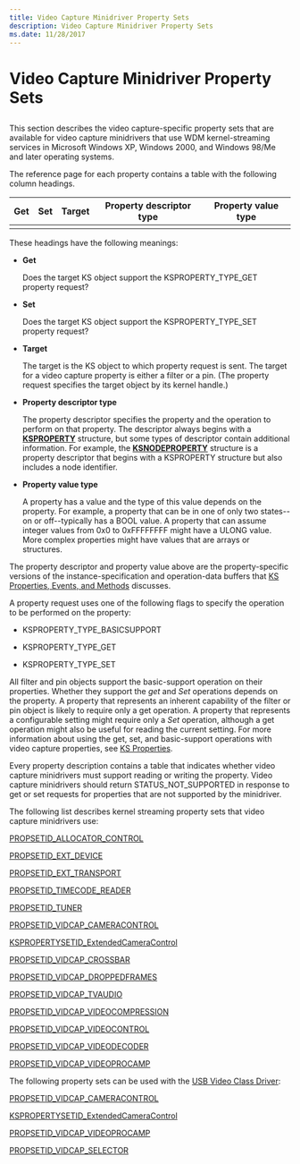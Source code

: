 ```yaml
---
title: Video Capture Minidriver Property Sets
description: Video Capture Minidriver Property Sets
ms.date: 11/28/2017
---
```


# Video Capture Minidriver Property Sets


## <span id="ddk_video_capture_minidriver_property_sets_ks"></span><span id="DDK_VIDEO_CAPTURE_MINIDRIVER_PROPERTY_SETS_KS"></span>


This section describes the video capture-specific property sets that are available for video capture minidrivers that use WDM kernel-streaming services in Microsoft Windows XP, Windows 2000, and Windows 98/Me and later operating systems.

The reference page for each property contains a table with the following column headings.


| Get | Set | Target | Property descriptor type | Property value type |
|-----|-----|--------|--------------------------|---------------------|
|     |     |        |                          |                     |

These headings have the following meanings:

-   **Get**

    Does the target KS object support the KSPROPERTY\_TYPE\_GET property request?

-   **Set**

    Does the target KS object support the KSPROPERTY\_TYPE\_SET property request?

-   **Target**

    The target is the KS object to which property request is sent. The target for a video capture property is either a filter or a pin. (The property request specifies the target object by its kernel handle.)

-   **Property descriptor type**

    The property descriptor specifies the property and the operation to perform on that property. The descriptor always begins with a [**KSPROPERTY**](ksproperty-structure.md) structure, but some types of descriptor contain additional information. For example, the [**KSNODEPROPERTY**](/windows-hardware/drivers/ddi/ksmedia/ns-ksmedia-ksnodeproperty) structure is a property descriptor that begins with a KSPROPERTY structure but also includes a node identifier.

-   **Property value type**

    A property has a value and the type of this value depends on the property. For example, a property that can be in one of only two states--on or off--typically has a BOOL value. A property that can assume integer values from 0x0 to 0xFFFFFFFF might have a ULONG value. More complex properties might have values that are arrays or structures.

The property descriptor and property value above are the property-specific versions of the instance-specification and operation-data buffers that [KS Properties, Events, and Methods](./ks-properties--events--and-methods.md) discusses.

A property request uses one of the following flags to specify the operation to be performed on the property:

-   KSPROPERTY\_TYPE\_BASICSUPPORT

-   KSPROPERTY\_TYPE\_GET

-   KSPROPERTY\_TYPE\_SET

All filter and pin objects support the basic-support operation on their properties. Whether they support the *get* and *Set* operations depends on the property. A property that represents an inherent capability of the filter or pin object is likely to require only a get operation. A property that represents a configurable setting might require only a *Set* operation, although a get operation might also be useful for reading the current setting. For more information about using the get, set, and basic-support operations with video capture properties, see [KS Properties](./ks-properties.md).

Every property description contains a table that indicates whether video capture minidrivers must support reading or writing the property. Video capture minidrivers should return STATUS\_NOT\_SUPPORTED in response to get or set requests for properties that are not supported by the minidriver.

The following list describes kernel streaming property sets that video capture minidrivers use:

[PROPSETID\_ALLOCATOR\_CONTROL](propsetid-allocator-control.md)

[PROPSETID\_EXT\_DEVICE](propsetid-ext-device.md)

[PROPSETID\_EXT\_TRANSPORT](propsetid-ext-transport.md)

[PROPSETID\_TIMECODE\_READER](propsetid-timecode-reader.md)

[PROPSETID\_TUNER](propsetid-tuner.md)

[PROPSETID\_VIDCAP\_CAMERACONTROL](propsetid-vidcap-cameracontrol.md)

[KSPROPERTYSETID\_ExtendedCameraControl](kspropertysetid-extendedcameracontrol.md)

[PROPSETID\_VIDCAP\_CROSSBAR](propsetid-vidcap-crossbar.md)

[PROPSETID\_VIDCAP\_DROPPEDFRAMES](propsetid-vidcap-droppedframes.md)

[PROPSETID\_VIDCAP\_TVAUDIO](propsetid-vidcap-tvaudio.md)

[PROPSETID\_VIDCAP\_VIDEOCOMPRESSION](propsetid-vidcap-videocompression.md)

[PROPSETID\_VIDCAP\_VIDEOCONTROL](propsetid-vidcap-videocontrol.md)

[PROPSETID\_VIDCAP\_VIDEODECODER](propsetid-vidcap-videodecoder.md)

[PROPSETID\_VIDCAP\_VIDEOPROCAMP](propsetid-vidcap-videoprocamp.md)

The following property sets can be used with the [USB Video Class Driver](./usb-video-class-driver.md):

[PROPSETID\_VIDCAP\_CAMERACONTROL](propsetid-vidcap-cameracontrol.md)

[KSPROPERTYSETID\_ExtendedCameraControl](kspropertysetid-extendedcameracontrol.md)

[PROPSETID\_VIDCAP\_VIDEOPROCAMP](propsetid-vidcap-videoprocamp.md)

[PROPSETID\_VIDCAP\_SELECTOR](propsetid-vidcap-selector.md)

 

